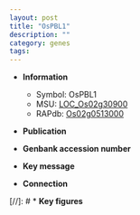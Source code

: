 ```yaml
---
layout: post
title: "OsPBL1"
description: ""
category: genes
tags: 
---
```


* **Information**  
    + Symbol: OsPBL1  
    + MSU: [LOC_Os02g30900](http://rice.uga.edu/cgi-bin/ORF_infopage.cgi?orf=LOC_Os02g30900)  
    + RAPdb: [Os02g0513000](http://rapdb.dna.affrc.go.jp/viewer/gbrowse_details/irgsp1?name=Os02g0513000)  

* **Publication**  

* **Genbank accession number**  

* **Key message**  

* **Connection**  

[//]: # * **Key figures**  


